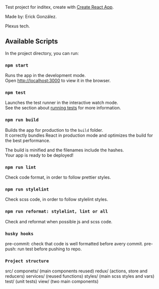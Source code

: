 Test project for inditex, create with [Create React App](https://github.com/facebook/create-react-app).

Made by: Erick González.

Plexus tech.

## Available Scripts

In the project directory, you can run:

### `npm start`

Runs the app in the development mode.<br />
Open [http://localhost:3000](http://localhost:3000) to view it in the browser.

### `npm test`

Launches the test runner in the interactive watch mode.<br />
See the section about [running tests](https://facebook.github.io/create-react-app/docs/running-tests) for more information.

### `npm run build`

Builds the app for production to the `build` folder.<br />
It correctly bundles React in production mode and optimizes the build for the best performance.

The build is minified and the filenames include the hashes.<br />
Your app is ready to be deployed!

### `npm run lint`

Check code format, in order to follow prettier styles.

### `npm run stylelint`

Check scss code, in order to follow stylelint styles.

### `npm run reformat: stylelint, lint or all`

Check and reformat when possible js and scss code.

### `husky hooks`

pre-commit: check that code is well formatted before avery commit. 
pre-push: run test before pushing to repo.

### `Project structure`

src/
  componets/
    (main components reused)
  redux/
    (actions, store and reducers)
  services/
    (reused functions)
  styles/
    (main scss styles and vars)
  test/
    (unit tests)
  view/
    (two main components)
  

